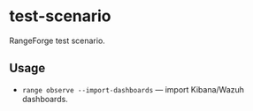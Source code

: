 # test-scenario

RangeForge test scenario.

## Usage

- `range observe --import-dashboards` — import Kibana/Wazuh dashboards.
